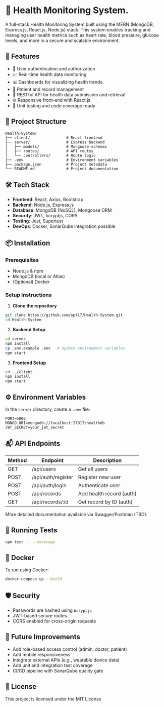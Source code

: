 # 🏥 Health Monitoring System.

A full-stack Health Monitoring System built using the MERN (MongoDB, Express.js, React.js, Node.js) stack. This system enables tracking and managing user health metrics such as heart rate, blood pressure, glucose levels, and more in a secure and scalable environment.

## 🚀 Features

- 🔐 User authentication and authorization
- 📈 Real-time health data monitoring
- 📊 Dashboards for visualizing health trends.
- 🧾 Patient and record management
- 📡 RESTful API for health data submission and retrieval
- 🌐 Responsive front-end with React.js
- 🧪 Unit testing and code coverage ready

## 📁 Project Structure

```
Health-System/
├── client/                # React frontend
├── server/                # Express backend
│   ├── models/            # Mongoose schemas
│   ├── routes/            # API routes
│   └── controllers/       # Route logic
├── .env                   # Environment variables
├── package.json           # Project metadata
└── README.md              # Project documentation
```

## 🛠️ Tech Stack

- **Frontend**: React, Axios, Bootstrap
- **Backend**: Node.js, Express.js
- **Database**: MongoDB (NoSQL), Mongoose ORM
- **Security**: JWT, bcryptjs, CORS
- **Testing**: Jest, Supertest
- **DevOps**: Docker, SonarQube integration possible

## 📦 Installation

### Prerequisites
- Node.js & npm
- MongoDB (local or Atlas)
- (Optional) Docker

### Setup Instructions

1. **Clone the repository**
```bash
git clone https://github.com/sp417/Health-System.git
cd Health-System
```

2. **Backend Setup**
```bash
cd server
npm install
cp .env.example .env   # Update environment variables
npm start
```

3. **Frontend Setup**
```bash
cd ../client
npm install
npm start
```

## ⚙️ Environment Variables

In the `server` directory, create a `.env` file:
```env
PORT=5000
MONGO_URI=mongodb://localhost:27017/healthdb
JWT_SECRET=your_jwt_secret
```

## 📬 API Endpoints

| Method | Endpoint             | Description                  |
|--------|----------------------|------------------------------|
| GET    | /api/users           | Get all users                |
| POST   | /api/auth/register   | Register new user            |
| POST   | /api/auth/login      | Authenticate user            |
| POST   | /api/records         | Add health record (auth)     |
| GET    | /api/records/:id     | Get record by ID (auth)      |

More detailed documentation available via Swagger/Postman (TBD).

## 🧪 Running Tests

```bash
npm test -- --coverage
```

## 🐳 Docker

To run using Docker:
```bash
docker-compose up --build
```

## 🛡️ Security

- Passwords are hashed using `bcryptjs`
- JWT-based secure routes
- CORS enabled for cross-origin requests

## 📌 Future Improvements

- Add role-based access control (admin, doctor, patient)
- Add mobile responsiveness
- Integrate external APIs (e.g., wearable device data)
- Add unit and integration test coverage
- CI/CD pipeline with SonarQube quality gate

## 📄 License

This project is licensed under the MIT License

